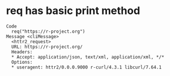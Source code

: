 # req has basic print method

    Code
      req("https://r-project.org")
    Message <cliMessage>
      <httr2_request>
      URL: https://r-project.org/
      Headers:
      * Accept: application/json, text/xml, application/xml, */*
      Options:
      * useragent: httr2/0.0.0.9000 r-curl/4.3.1 libcurl/7.64.1

